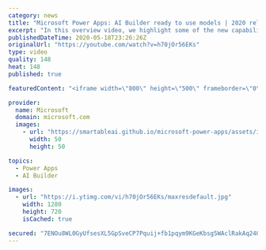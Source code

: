 ```yaml
---
category: news
title: "Microsoft Power Apps: AI Builder ready to use models | 2020 release wave 1 overview"
excerpt: "In this overview video, we highlight some of the new capabilities included in the latest update to Microsoft Power Apps, AI Builder ready to use models.     Here are the capabilities covered:   • Entity extraction helps you by identifying and extracting people, dates, places, locations, etc. from text"
publishedDateTime: 2020-05-18T23:26:26Z
originalUrl: "https://youtube.com/watch?v=h70jOr56EKs"
type: video
quality: 148
heat: 148
published: true

featuredContent: "<iframe width=\"800\" height=\"500\" frameborder=\"0\" src=\"https://www.youtube.com/embed/h70jOr56EKs\" allow=\"accelerometer; autoplay; encrypted-media; gyroscope; picture-in-picture\" allowfullscreen></iframe>"

provider:
  name: Microsoft
  domain: microsoft.com
  images:
    - url: "https://smartableai.github.io/microsoft-power-apps/assets/images/organizations/microsoft.com-50x50.jpg"
      width: 50
      height: 50

topics:
  - Power Apps
  - AI Builder

images:
  - url: "https://i.ytimg.com/vi/h70jOr56EKs/maxresdefault.jpg"
    width: 1280
    height: 720
    isCached: true

secured: "7ENOu8WL0GyUfsesXL5GpSveCP7Pquij+fb1pqym9KGeKbsg5WAclRakAq24OERus6LkwRN3Rv5k3m/9WU0nTS6B6/H9BDUq1gvxwNPrEhRh0I05zfkTMWiq1xa1iTGWdNjliEnlCeuvXAvti6phgdYfEhR+K4SyWdJb4CZ6Zd3K+GoB992T8nfnlmbFKYGKetGOfdew8wlE741Z/xxnW2oftBmAvzfKG35HE8tmm/UJ4/8bbFXyyYlv+6eVnIh3S9jR5YQD8+MZIzSuLf6Iy7TgeL+BCyYxCya0vkf0McBDXFbN8Y4lr2mLNqIOP7VTJhpkjMk/ehjfgPZtzbMqVMo0izSjjAXMMXJNo5JPtJdbfyhGpUSpVPmnL/rtNQu3kzgZSlkEZ3frFIOQtAmf9ooIAUjpsHHf0pZ5YmHBYT4aNoeARHCuWDXoKUIAG19b;FNWjgR/k/z5NIH9O32Uwuw=="
---
```


